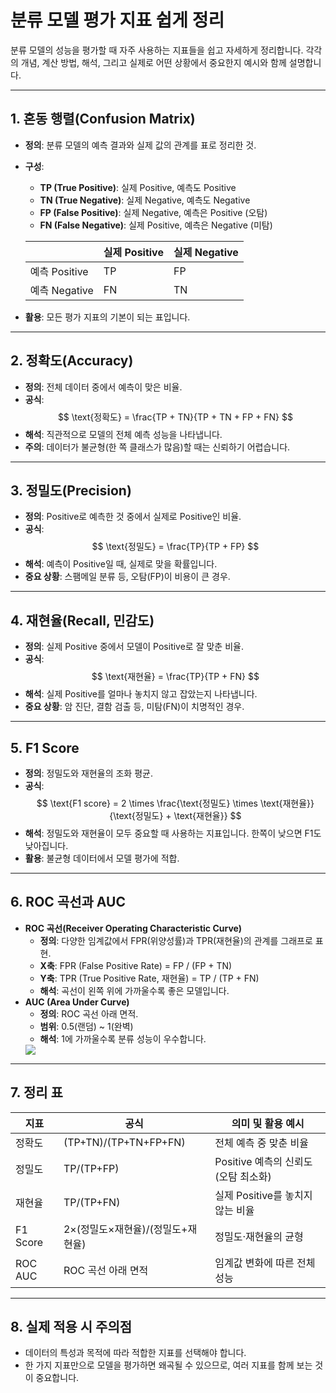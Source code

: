 # 분류 모델 평가 지표 쉽게 정리

분류 모델의 성능을 평가할 때 자주 사용하는 지표들을 쉽고 자세하게 정리합니다. 각각의 개념, 계산 방법, 해석, 그리고 실제로 어떤 상황에서 중요한지 예시와 함께 설명합니다.

---

## 1. 혼동 행렬(Confusion Matrix)

- **정의**: 분류 모델의 예측 결과와 실제 값의 관계를 표로 정리한 것.
- **구성**:
    - **TP (True Positive)**: 실제 Positive, 예측도 Positive
    - **TN (True Negative)**: 실제 Negative, 예측도 Negative
    - **FP (False Positive)**: 실제 Negative, 예측은 Positive (오탐)
    - **FN (False Negative)**: 실제 Positive, 예측은 Negative (미탐)

  |                | 실제 Positive | 실제 Negative |
  |----------------|--------------|--------------|
  | 예측 Positive  | TP           | FP           |
  | 예측 Negative  | FN           | TN           |

- **활용**: 모든 평가 지표의 기본이 되는 표입니다.

---

## 2. 정확도(Accuracy)

- **정의**: 전체 데이터 중에서 예측이 맞은 비율.
- **공식**:  
  $$
  \text{정확도} = \frac{TP + TN}{TP + TN + FP + FN}
  $$
- **해석**: 직관적으로 모델의 전체 예측 성능을 나타냅니다.
- **주의**: 데이터가 불균형(한 쪽 클래스가 많음)할 때는 신뢰하기 어렵습니다.

---

## 3. 정밀도(Precision)

- **정의**: Positive로 예측한 것 중에서 실제로 Positive인 비율.
- **공식**:  
  $$
  \text{정밀도} = \frac{TP}{TP + FP}
  $$
- **해석**: 예측이 Positive일 때, 실제로 맞을 확률입니다.
- **중요 상황**: 스팸메일 분류 등, 오탐(FP)이 비용이 큰 경우.

---

## 4. 재현율(Recall, 민감도)

- **정의**: 실제 Positive 중에서 모델이 Positive로 잘 맞춘 비율.
- **공식**:  
  $$
  \text{재현율} = \frac{TP}{TP + FN}
  $$
- **해석**: 실제 Positive를 얼마나 놓치지 않고 잡았는지 나타냅니다.
- **중요 상황**: 암 진단, 결함 검출 등, 미탐(FN)이 치명적인 경우.

---

## 5. F1 Score

- **정의**: 정밀도와 재현율의 조화 평균.
- **공식**:  
  $$
  \text{F1 score} = 2 \times \frac{\text{정밀도} \times \text{재현율}}{\text{정밀도} + \text{재현율}}
  $$
- **해석**: 정밀도와 재현율이 모두 중요할 때 사용하는 지표입니다. 한쪽이 낮으면 F1도 낮아집니다.
- **활용**: 불균형 데이터에서 모델 평가에 적합.

---

## 6. ROC 곡선과 AUC

- **ROC 곡선(Receiver Operating Characteristic Curve)**
    - **정의**: 다양한 임계값에서 FPR(위양성률)과 TPR(재현율)의 관계를 그래프로 표현.
    - **X축**: FPR (False Positive Rate) = FP / (FP + TN)
    - **Y축**: TPR (True Positive Rate, 재현율) = TP / (TP + FN)
    - **해석**: 곡선이 왼쪽 위에 가까울수록 좋은 모델입니다.
- **AUC (Area Under Curve)**
    - **정의**: ROC 곡선 아래 면적.
    - **범위**: 0.5(랜덤) ~ 1(완벽)
    - **해석**: 1에 가까울수록 분류 성능이 우수합니다.
    <img src="https://t1.daumcdn.net/cfile/tistory/262E8E3F544837AD27">

---

## 7. 정리 표

| 지표         | 공식                                  | 의미 및 활용 예시                   |
|--------------|--------------------------------------|-------------------------------------|
| 정확도       | (TP+TN)/(TP+TN+FP+FN)                | 전체 예측 중 맞춘 비율              |
| 정밀도       | TP/(TP+FP)                           | Positive 예측의 신뢰도(오탐 최소화) |
| 재현율       | TP/(TP+FN)                           | 실제 Positive를 놓치지 않는 비율    |
| F1 Score     | 2×(정밀도×재현율)/(정밀도+재현율)    | 정밀도·재현율의 균형                |
| ROC AUC      | ROC 곡선 아래 면적                    | 임계값 변화에 따른 전체 성능         |

---

## 8. 실제 적용 시 주의점

- 데이터의 특성과 목적에 따라 적합한 지표를 선택해야 합니다.
- 한 가지 지표만으로 모델을 평가하면 왜곡될 수 있으므로, 여러 지표를 함께 보는 것이 중요합니다.
